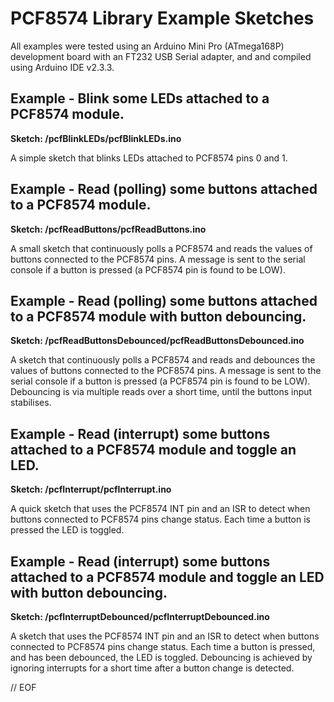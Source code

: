 # PCF8574 Library Example Sketches

All examples were tested using an Arduino Mini Pro (ATmega168P) development board with an FT232 USB Serial adapter, and and compiled using Arduino IDE v2.3.3.

## Example - Blink some LEDs attached to a PCF8574 module.
__Sketch: /pcfBlinkLEDs/pcfBlinkLEDs.ino__

A simple sketch that blinks LEDs attached to PCF8574 pins 0 and 1.


## Example - Read (polling) some buttons attached to a PCF8574 module.
__Sketch: /pcfReadButtons/pcfReadButtons.ino__

A small sketch that continuously polls a PCF8574 and reads the values of buttons connected to the PCF8574 pins. A message is sent to the serial console if a button is pressed (a PCF8574 pin is found to be LOW).


## Example - Read (polling) some buttons attached to a PCF8574 module with button debouncing.
__Sketch: /pcfReadButtonsDebounced/pcfReadButtonsDebounced.ino__

A sketch that continuously polls a PCF8574 and reads and debounces the values of buttons connected to the PCF8574 pins. A message is sent to the serial console if a button is pressed (a PCF8574 pin is found to be LOW). Debouncing is via multiple reads over a short time, until the buttons input stabilises.


## Example - Read (interrupt) some buttons attached to a PCF8574 module and toggle an LED.
__Sketch: /pcfInterrupt/pcfInterrupt.ino__

A quick sketch that uses the PCF8574 INT pin and an ISR to detect when buttons connected to PCF8574 pins change status. Each time a button is pressed the LED is toggled.


## Example - Read (interrupt) some buttons attached to a PCF8574 module and toggle an LED with button debouncing.
__Sketch: /pcfInterruptDebounced/pcfInterruptDebounced.ino__

A sketch that uses the PCF8574 INT pin and an ISR to detect when buttons connected to PCF8574 pins change status. Each time a button is pressed, and has been debounced, the LED is toggled. Debouncing is achieved by ignoring interrupts for a short time after a button change is detected.


// EOF